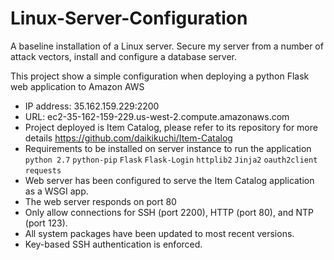 # Linux-Server-Configuration
 A baseline installation of a Linux server. Secure my server from a number of attack vectors, install and configure a database server. 
 
 This project show a simple configuration when deploying a python Flask web application to Amazon AWS
 - IP address: 35.162.159.229:2200
 - URL: ec2-35-162-159-229.us-west-2.compute.amazonaws.com
 - Project deployed is Item Catalog, please refer to its repository for more details https://github.com/daikikuchi/Item-Catalog
 - Requirements to be installed on server instance to run the application
 `python 2.7`
`python-pip`
 `Flask`
`Flask-Login`
`httplib2`
`Jinja2`
`oauth2client`
`requests`
- Web server has been configured to serve the Item Catalog application as a WSGI app.
- The web server responds on port 80
- Only allow connections for SSH (port 2200), HTTP (port 80), and NTP (port 123).
- All system packages have been updated to most recent versions.
- Key-based SSH authentication is enforced.
